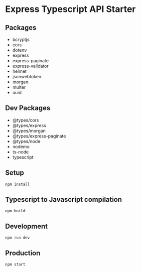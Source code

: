 # Express Typescript API Starter

## Packages

* bcryptjs
* cors
* dotenv
* express
* express-paginate
* express-validator
* helmet
* jsonwebtoken
* morgan
* multer
* uuid

## Dev Packages

* @types/cors
* @types/express
* @types/morgan
* @types/express-paginate
* @types/node
* nodemo
* ts-node
* typescript

## Setup

```text
npm install

```

## Typescript to Javascript compilation

```text
npm build
```

## Development

```text
npm run dev

```

## Production

```text
npm start
```
